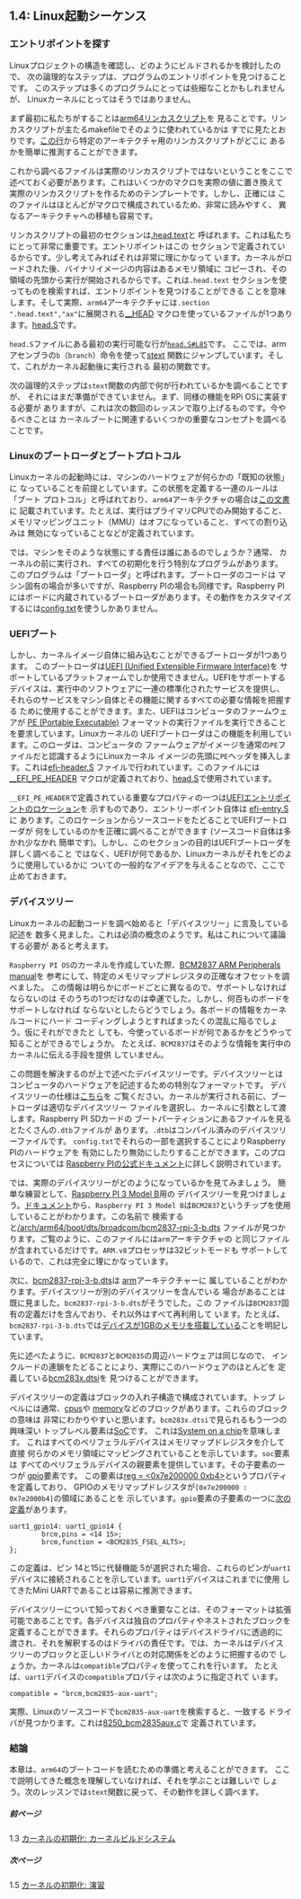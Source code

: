 ## 1.4: Linux起動シーケンス

### エントリポイントを探す

Linuxプロジェクトの構造を確認し、どのようにビルドされるかを検討したので、
次の論理的なステップは、プログラムのエントリポイントを見つけることです。
このステップは多くのプログラムにとっては些細なことかもしれませんが、
Linuxカーネルにとってはそうではありません。

まず最初に私たちがすることは[arm64リンカスクリプト](https://github.com/torvalds/linux/blob/v4.14/arch/arm64/kernel/vmlinux.lds.S)を
見ることです。リンカスクリプトが主たるmakefileでそのように使われているかは
すでに見たとおりです。[この行](https://github.com/torvalds/linux/blob/v4.14/Makefile#L970)から特定のアーキテクチャ用のリンカスクリプトがどこに
あるかを簡単に推測することができます。

これから調べるファイルは実際のリンカスクリプトではないということをここで
述べておく必要があります。これはいくつかのマクロを実際の値に置き換えて
実際のリンカスクリプトを作るためのテンプレートです。しかし、正確には
このファイルはほとんどがマクロで構成されているため、非常に読みやすく、
異なるアーキテクチャへの移植も容易です。

リンカスクリプトの最初のセクションは[.head.text](https://github.com/torvalds/linux/blob/v4.14/arch/arm64/kernel/vmlinux.lds.S#L96)と
呼ばれます。これは私たちにとって非常に重要です。エントリポイントはこの
セクションで定義されているからです。少し考えてみればそれは非常に理にかなって
います。カーネルがロードされた後、バイナリイメージの内容はあるメモリ領域に
コピーされ、その領域の先頭から実行が開始されるからです。これは`.head.text`
セクションを使ってものを検索すれば、エントリポイントを見つけることができる
ことを意味します。そして実際、`arm64`アーキテクチャには`.section    ".head.text","ax"`に展開される[__HEAD](https://github.com/torvalds/linux/blob/v4.14/include/linux/init.h#L90)
マクロを使っているファイルが1つあります。[head.S](https://github.com/torvalds/linux/blob/v4.14/arch/arm64/kernel/head.S)です。

`head.S`ファイルにある最初の実行可能な行が[`head.S#L85`](https://github.com/torvalds/linux/blob/v4.14/arch/arm64/kernel/head.S#L85)です。
ここでは、armアセンブラの`b`（`branch`）命令を使って[stext](https://github.com/torvalds/linux/blob/v4.14/arch/arm64/kernel/head.S#L116)
関数にジャンプしています。そして、これがカーネル起動後に実行される
最初の関数です。

次の論理的ステップは`stext`関数の内部で何が行われているかを調べることですが、
それにはまだ準備ができていません。まず、同様の機能をRPi OSに実装する必要が
ありますが、これは次の数回のレッスンで取り上げるものです。今やるべきことは
カーネルブートに関連するいくつかの重要なコンセプトを調べることです。

### Linuxのブートローダとブートプロトコル

Linuxカーネルの起動時には、マシンのハードウェアが何らかの「既知の状態」に
なっていることを前提としています。この状態を定義する一連のルールは「ブート
プロトコル」と呼ばれており、`arm64`アーキテクチャの場合は[この文書](https://github.com/torvalds/linux/blob/v4.14/Documentation/arm64/booting.txt)に
記載されています。たとえば、実行はプライマリCPUでのみ開始すること、
メモリマッピングユニット（MMU）はオフになっていること、すべての割り込みは
無効になっていることなどが定義されています。

では、マシンをそのような状態にする責任は誰にあるのでしょうか？通常、
カーネルの前に実行され、すべての初期化を行う特別なプログラムがあります。
このプログラムは「ブートローダ」と呼ばれます。ブートローダのコードは
マシン固有の場合が多いですが、Raspberry PIの場合も同様です。Raspberry PI
にはボードに内蔵されているブートローダがあります。その動作をカスタマイズ
するには[config.txt](https://www.raspberrypi.org/documentation/configuration/config-txt/)を使うしかありません。

### UEFIブート

しかし、カーネルイメージ自体に組み込むことができるブートローダが1つあります。
このブートローダは[UEFI (Unified Extensible Firmware Interface)](https://en.wikipedia.org/wiki/Unified_Extensible_Firmware_Interface)を
サポートしているプラットフォームでしか使用できません。UEFIをサポートする
デバイスは、実行中のソフトウェアに一連の標準化されたサービスを提供し、
それらのサービスをマシン自体とその機能に関するすべての必要な情報を把握する
ために使用することができます。また、UEFIはコンピュータのファームウェアが
[PE (Portable Executable)](https://en.wikipedia.org/wiki/Portable_Executable)
フォーマットの実行ファイルを実行できることを要求しています。Linuxカーネルの
UEFIブートローダはこの機能を利用しています。このローダは、コンピュータの
ファームウェアがイメージを通常の`PE`ファイルだと認識するようにLinuxカーネル
イメージの先頭に`PE`ヘッダを挿入します。これは[efi-header.S](https://github.com/torvalds/linux/blob/v4.14/arch/arm64/kernel/efi-header.S)
ファイルで行われています。このファイルには[__EFI_PE_HEADER](https://github.com/torvalds/linux/blob/v4.14/arch/arm64/kernel/efi-header.S#L13)
マクロが定義されており、[head.S](https://github.com/torvalds/linux/blob/v4.14/arch/arm64/kernel/head.S#L98)で使用されています。

`__EFI_PE_HEADER`で定義されている重要なプロパティの一つは[UEFIエントリポイントのロケーション](https://github.com/torvalds/linux/blob/v4.14/arch/arm64/kernel/efi-header.S#L33)を
示すものであり、エントリーポイント自体は [efi-entry.S](https://github.com/torvalds/linux/blob/v4.14/arch/arm64/kernel/efi-entry.S#L32)に
あります。このロケーションからソースコードをたどることでUEFIブートローダが
何をしているのかを正確に調べることができます (ソースコード自体は多かれ少なかれ
簡単です)。しかし、このセクションの目的はUEFIブートローダを詳しく調べること
ではなく、UEFIが何であるか、Linuxカーネルがそれをどのように使用しているかに
ついての一般的なアイデアを与えることなので、ここで止めておきます。

### デバイスツリー

Linuxカーネルの起動コードを調べ始めると「デバイスツリー」に言及している記述を
数多く見ました。これは必須の概念のようです。私はこれについて議論する必要が
あると考えます。

`Raspberry PI OS`のカーネルを作成していた際、[BCM2837 ARM Peripherals manual](https://github.com/raspberrypi/documentation/files/1888662/BCM2837-ARM-Peripherals.-.Revised.-.V2-1.pdf)を
参考にして、特定のメモリマップドレジスタの正確なオフセットを調べました。
この情報は明らかにボードごとに異なるので、サポートしなければならないのは
そのうちの1つだけなのは幸運でした。しかし、何百ものボードをサポートしなければ
ならないとしたらどうでしょう。各ボードの情報をカーネルコードにハード
コーディングしようとすればまったくの混乱に陥るでしょう。仮にそれができたと
しても、今使っているボードが何であるかをどうやって知ることができるでしょうか。
たとえば、`BCM2837`はそのような情報を実行中のカーネルに伝える手段を提供
していません。

この問題を解決するのが上で述べたデバイスツリーです。デバイスツリーとは
コンピュータのハードウェアを記述するための特別なフォーマットです。
デバイスツリーの仕様は[こちら](https://www.devicetree.org/)を
ご覧ください。カーネルが実行される前に、ブートローダは適切なデバイスツリー
ファイルを選択し、カーネルに引数として渡します。Raspberry PI SDカードの
ブートパーティションにあるファイルを見るとたくさんの`.dtb`ファイルが
あります。`.dtb`はコンパイル済みのデバイスツリーファイルです。
`config.txt`でそれらの一部を選択することによりRaspberry PIのハードウェアを
有効にしたり無効にしたりすることができます。このプロセスについては
[Raspberry PIの公式ドキュメント](https://www.raspberrypi.org/documentation/configuration/device-tree.md)に詳しく説明されています。

では、実際のデバイスツリーがどのようになっているかを見てみましょう。
簡単な練習として、[Raspberry PI 3 Model B](https://www.raspberrypi.org/products/raspberry-pi-3-model-b/)用の
デバイスツリーを見つけましょう。[ドキュメント](https://www.raspberrypi.org/documentation/hardware/raspberrypi/bcm2837/README.md)から、`Raspberry PI 3 Model B`は`BCM2837`というチップを使用していることがわかります。この名前で
検索すると[/arch/arm64/boot/dts/broadcom/bcm2837-rpi-3-b.dts](https://github.com/torvalds/linux/blob/v4.14/arch/arm64/boot/dts/broadcom/bcm2837-rpi-3-b.dts)
ファイルが見つかります。ご覧のように、このファイルには`arm`アーキテクチャの
と同じファイルが含まれているだけです。`ARM.v8`プロセッサは32ビットモードも
サポートしているので、これは完全に理にかなっています。

次に、[bcm2837-rpi-3-b.dts](https://github.com/torvalds/linux/blob/v4.14/arch/arm/boot/dts/bcm2837-rpi-3-b.dts)は
[arm](https://github.com/torvalds/linux/tree/v4.14/arch/arm)アーキテクチャーに
属していることがわかります。デバイスツリーが別のデバイスツリーを含んでいる
場合があることは既に見ました。`bcm2837-rpi-3-b.dts`がそうでした。この
ファイルは`BCM2837`固有の定義だけを含んでおり、それ以外はすべて再利用して
います。たとえば、`bcm2837-rpi-3-b.dts`では[デバイスが1GBのメモリを搭載している](https://github.com/torvalds/linux/blob/v4.14/arch/arm/boot/dts/bcm2837-rpi-3-b.dts#L18)ことを明記しています。

先に述べたように、`BCM2837`と`BCM2835`の周辺ハードウェアは同じなので、
インクルードの連鎖をたどることにより、実際にこのハードウェアのほとんどを
定義している[bcm283x.dtsi](https://github.com/torvalds/linux/blob/v4.14/arch/arm/boot/dts/bcm283x.dtsi)を
見つけることができます。

デバイスツリーの定義はブロックの入れ子構造で構成されています。トップ
レベルには通常、[cpus](https://github.com/torvalds/linux/blob/v4.14/arch/arm/boot/dts/bcm2837.dtsi#L30)や
[memory](https://github.com/torvalds/linux/blob/v4.14/arch/arm/boot/dts/bcm2837-rpi-3-b.dts#L17)などのブロックがあります。これらのブロックの意味は
非常にわかりやすいと思います。`bcm283x.dtsi`で見られるもう一つの興味深い
トップレベル要素は[SoC](https://github.com/torvalds/linux/blob/v4.14/arch/arm/boot/dts/bcm283x.dtsi#L52)です。
これは[System on a chip](https://en.wikipedia.org/wiki/System_on_a_chip)を意味します。
これはすべてのペリフェラルデバイスはメモリマップドレジスタを介して直接
何らかのメモリ領域にマッピングされていることを示しています。`soc`要素は
すべてのペリフェラルデバイスの親要素を提供しています。その子要素の一つが
[gpio](https://github.com/torvalds/linux/blob/v4.14/arch/arm/boot/dts/bcm283x.dtsi#L147)要素です。
この要素は[reg = <0x7e200000 0xb4>](https://github.com/torvalds/linux/blob/v4.14/arch/arm/boot/dts/bcm283x.dtsi#L149)というプロパティを定義しており、
GPIOのメモリマップドレジスタが`[0x7e200000 : 0x7e2000b4]`の領域にあることを
示しています。`gpio`要素の子要素の一つに[次の定義](https://github.com/torvalds/linux/blob/v4.14/arch/arm/boot/dts/bcm283x.dtsi#L474)があります。

```
uart1_gpio14: uart1_gpio14 {
        brcm,pins = <14 15>;
        brcm,function = <BCM2835_FSEL_ALT5>;
};
```

この定義は、ピン 14と15に代替機能 5が選択された場合、これらのピンが`uart1`
デバイスに接続されることを示しています。`uart1`デバイスはこれまでに使用
してきたMini UARTであることは容易に推測できます。

デバイスツリーについて知っておくべき重要なことは、そのフォーマットは拡張
可能であることです。各デバイスは独自のプロパティやネストされたブロックを
定義することができます。それらのプロパティはデバイスドライバに透過的に
渡され、それを解釈するのはドライバの責任です。では、カーネルはデバイス
ツリーのブロックと正しいドライバとの対応関係をどのように把握するので
しょうか。カーネルは`compatible`プロパティを使ってこれを行います。
たとえば、`uart1`デバイスの`compatible`プロパティは次のように指定されて
います。

```
compatible = "brcm,bcm2835-aux-uart";
```

実際、Linuxのソースコードで`bcm2835-aux-uart`を検索すると、一致する
ドライバが見つかります。これは[8250_bcm2835aux.c](https://github.com/torvalds/linux/blob/v4.14/drivers/tty/serial/8250/8250_bcm2835aux.c)で
定義されています。

### 結論

本章は、`arm64`のブートコードを読むための準備と考えることができます。
ここで説明してきた概念を理解していなければ、それを学ぶことは難しいで
しょう。次のレッスンでは`stext`関数に戻って、その動作を詳しく調べます。

##### 前ページ

1.3 [カーネルの初期化: カーネルビルドシステム](../../../ja/lesson01/linux/build-system.md)

##### 次ページ

1.5 [カーネルの初期化: 演習](../../../ja/lesson01/exercises.md)
